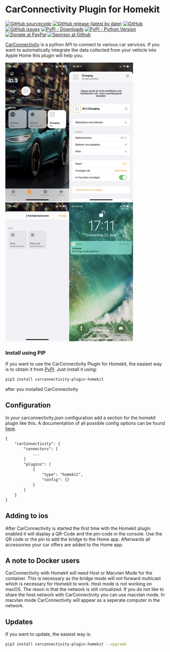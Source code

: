 

# CarConnectivity Plugin for Homekit
[![GitHub sourcecode](https://img.shields.io/badge/Source-GitHub-green)](https://github.com/tillsteinbach/CarConnectivity-plugin-homekit/)
[![GitHub release (latest by date)](https://img.shields.io/github/v/release/tillsteinbach/CarConnectivity-plugin-homekit)](https://github.com/tillsteinbach/CarConnectivity-plugin-homekit/releases/latest)
[![GitHub](https://img.shields.io/github/license/tillsteinbach/CarConnectivity-plugin-homekit)](https://github.com/tillsteinbach/CarConnectivity-plugin-homekit/blob/master/LICENSE)
[![GitHub issues](https://img.shields.io/github/issues/tillsteinbach/CarConnectivity-plugin-homekit)](https://github.com/tillsteinbach/CarConnectivity-plugin-homekit/issues)
[![PyPI - Downloads](https://img.shields.io/pypi/dm/carconnectivity-plugin-homekit?label=PyPI%20Downloads)](https://pypi.org/project/carconnectivity-plugin-homekit/)
[![PyPI - Python Version](https://img.shields.io/pypi/pyversions/carconnectivity-plugin-homekit)](https://pypi.org/project/carconnectivity-plugin-homekit/)
[![Donate at PayPal](https://img.shields.io/badge/Donate-PayPal-2997d8)](https://www.paypal.com/donate?hosted_button_id=2BVFF5GJ9SXAJ)
[![Sponsor at Github](https://img.shields.io/badge/Sponsor-GitHub-28a745)](https://github.com/sponsors/tillsteinbach)

[CarConnectivity](https://github.com/tillsteinbach/CarConnectivity) is a python API to connect to various car services. If you want to automatically integrate the data collected from your vehicle into Apple Home this plugin will help you.

<img src="https://raw.githubusercontent.com/tillsteinbach/CarConnectivity-plugin-homekit/main/screenshots/homekit.jpg" width="200"><img src="https://raw.githubusercontent.com/tillsteinbach/CarConnectivity-plugin-homekit/main/screenshots/homekit2.jpg" width="200"><img src="https://raw.githubusercontent.com/tillsteinbach/CarConnectivity-plugin-homekit/main/screenshots/homekit3.jpg" width="200"><img src="https://raw.githubusercontent.com/tillsteinbach/CarConnectivity-plugin-homekit/main/screenshots/homekit4.jpg" width="200">

### Install using PIP
If you want to use the CarConnectivity Plugin for Homekit, the easiest way is to obtain it from [PyPI](https://pypi.org/project/carconnectivity-plugin-homekit/). Just install it using:
```bash
pip3 install carconnectivity-plugin-homekit
```
after you installed CarConnectivity

## Configuration
In your carconnectivity.json configuration add a section for the homekit plugin like this. A documentation of all possible config options can be found [here](https://github.com/tillsteinbach/CarConnectivity-plugin-homekit/tree/main/doc/Config.md).
```
{
    "carConnectivity": {
        "connectors": [
            ...
        ]
        "plugins": [
            {
                "type": "homekit",
                "config": {}
            }
        ]
    }
}
```

## Adding to ios
After CarConnectivity is started the first time with the Homekit plugin enabled it will display a QR-Code and the pin-code in the console. Use the QR code or the pin to add the bridge to the Home app. Afterwards all accessories your car offers are added to the Home app.

## A note to Docker users
CarConnectivity with Homekit will need Host or Macvlan Mode for the container. This is necessary as the bridge mode will not forward multicast which is necessary for Homekit to work. Host mode is not working on macOS. The reson is that the network is still virtualized.
If you do not like to share the host network with CarConnectivity you can use macvlan mode. In macvlan mode CarConnectivity will appear as a seperate computer in the network.

## Updates
If you want to update, the easiest way is:
```bash
pip3 install carconnectivity-plugin-homekit --upgrade
```